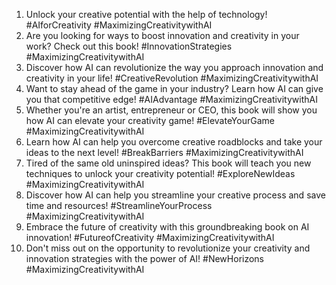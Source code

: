 1. Unlock your creative potential with the help of technology! #AIforCreativity #MaximizingCreativitywithAI
2. Are you looking for ways to boost innovation and creativity in your work? Check out this book! #InnovationStrategies #MaximizingCreativitywithAI
3. Discover how AI can revolutionize the way you approach innovation and creativity in your life! #CreativeRevolution #MaximizingCreativitywithAI
4. Want to stay ahead of the game in your industry? Learn how AI can give you that competitive edge! #AIAdvantage #MaximizingCreativitywithAI
5. Whether you're an artist, entrepreneur or CEO, this book will show you how AI can elevate your creativity game! #ElevateYourGame #MaximizingCreativitywithAI
6. Learn how AI can help you overcome creative roadblocks and take your ideas to the next level! #BreakBarriers #MaximizingCreativitywithAI
7. Tired of the same old uninspired ideas? This book will teach you new techniques to unlock your creativity potential! #ExploreNewIdeas #MaximizingCreativitywithAI
8. Discover how AI can help you streamline your creative process and save time and resources! #StreamlineYourProcess #MaximizingCreativitywithAI
9. Embrace the future of creativity with this groundbreaking book on AI innovation! #FutureofCreativity #MaximizingCreativitywithAI
10. Don't miss out on the opportunity to revolutionize your creativity and innovation strategies with the power of AI! #NewHorizons #MaximizingCreativitywithAI
